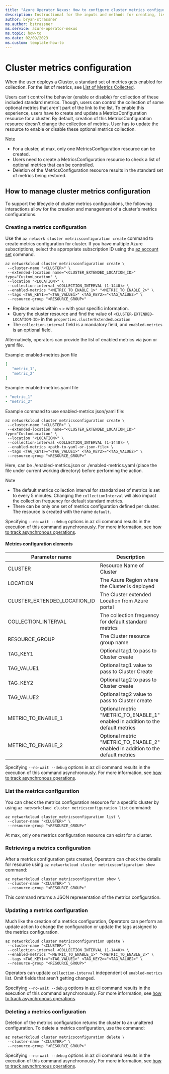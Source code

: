 ```yaml
---
title: "Azure Operator Nexus: How to configure cluster metrics configuration management"
description: Instructional for the inputs and methods for creating, listing, updating, retrieving, and deleting cluster metrics configurations.
author: bryan-strassner
ms.author: bstrassner
ms.service: azure-operator-nexus
ms.topic: how-to
ms.date: 02/09/2023
ms.custom: template-how-to
---
```


# Cluster metrics configuration

When the user deploys a Cluster, a standard set of metrics gets enabled for collection. For the list of metrics, see
[List of Metrics Collected](List-of-metrics-collected.md).

Users can't control the behavior (enable or disable) for collection of these included standard metrics. Though, users can control the collection of some optional metrics that aren't part of the link to the list. To enable this experience, users have to create and update a MetricsConfiguration resource for a cluster. By default, creation of this MetricsConfiguration resource doesn't change the collection of metrics. User has to update the resource to enable or disable these optional metrics collection.  

> [!NOTE] 
> * For a cluster, at max, only one MetricsConfiguration resource can be created.
> * Users need to create a MetricsConfiguration resource to check a list of optional metrics that can be controlled. 
> * Deletion of the MetricsConfiguration resource results in the standard set of metrics being restored.

## How to manage cluster metrics configuration

To support the lifecycle of cluster metrics configurations, the following interactions allow for the creation and management of a cluster's metrics configurations.

### Creating a metrics configuration

Use the `az network cluster metricsconfiguration create` command to create metrics configuration for cluster. If you have multiple Azure subscriptions, select the appropriate subscription ID using the [az account set](/cli/azure/account#az-account-set) command.

```azurecli
az networkcloud cluster metricsconfiguration create \
 --cluster-name "<CLUSTER>" \
 --extended-location name="<CLUSTER_EXTENDED_LOCATION_ID>" type="CustomLocation" \
 --location "<LOCATION>" \
 --collection-interval <COLLECTION_INTERVAL (1-1440)> \
 --enabled-metrics "<METRIC_TO_ENABLE_1>" "<METRIC_TO_ENABLE_2>" \
 --tags <TAG_KEY1>="<TAG_VALUE1>" <TAG_KEY2>="<TAG_VALUE2>" \
 --resource-group "<RESOURCE_GROUP>"
```

* Replace values within `<` `>` with your specific information.
* Query the cluster resource and find the value of `<CLUSTER-EXTENDED-LOCATION-ID>` in the `properties.clusterExtendedLocation`
* The `collection-interval` field is a mandatory field, and `enabled-metrics` is an optional field.

Alternatively, operators can provide the list of enabled metrics via json or yaml file.

Example: enabled-metrics.json file
```json
[
   "metric_1",
   "metric_2"
]
```

Example: enabled-metrics.yaml file
```yaml
- "metric_1"
- "metric_2"
```

Example command to use enabled-metrics json/yaml file:
```azurecli
az networkcloud cluster metricsconfiguration create \
 --cluster-name "<CLUSTER>" \
 --extended-location name="<CLUSTER_EXTENDED_LOCATION_ID>" type="CustomLocation" \
 --location "<LOCATION>" \
 --collection-interval <COLLECTION_INTERVAL (1-1440)> \
 --enabled-metrics <path-to-yaml-or-json-file> \
 --tags <TAG_KEY1>="<TAG_VALUE1>" <TAG_KEY2>="<TAG_VALUE2>" \
 --resource-group "<RESOURCE_GROUP>"
```

Here, <path-to-yaml-or-json-file> can be ./enabled-metrics.json or ./enabled-metrics.yaml (place the file under current working directory) before performing the action.

> [!NOTE] 
> * The default metrics collection interval for standard set of metrics is set to every 5 minutes. Changing the `collectionInterval` will also impact the collection frequency for default standard metrics.
> * There can be only one set of metrics configuration defined per cluster. The resource is created with the name `default`.

Specifying `--no-wait --debug` options in az cli command results in the execution of this command asynchronously. For more information, see [how to track asynchronous operations](howto-track-async-operations-cli.md).

#### Metrics configuration elements

| Parameter name                        | Description                                                                                        |
| --------------------------------------| -------------------------------------------------------------------------------------------------- |
| CLUSTER                               | Resource Name of Cluster                                                                           |
| LOCATION                              | The Azure Region where the Cluster is deployed                                                     | 
| CLUSTER_EXTENDED_LOCATION_ID          | The Cluster extended Location from Azure portal                                                    |
| COLLECTION_INTERVAL                   | The collection frequency for default standard metrics                                              |
| RESOURCE_GROUP                        | The Cluster resource group name                                                                    |
| TAG_KEY1                              | Optional tag1 to pass to Cluster create                                                            |
| TAG_VALUE1                            | Optional tag1 value to pass to Cluster Create                                                      |
| TAG_KEY2                              | Optional tag2 to pass to Cluster create                                                            |
| TAG_VALUE2                            | Optional tag2 value to pass to Cluster create                                                      |
| METRIC_TO_ENABLE_1                    | Optional metric "METRIC_TO_ENABLE_1" enabled in addition to the default metrics                    |
| METRIC_TO_ENABLE_2                    | Optional metric "METRIC_TO_ENABLE_2" enabled in addition to the default metrics                    |

Specifying `--no-wait --debug` options in az cli command results in the execution of this command asynchronously. For more information, see [how to track asynchronous operations](howto-track-async-operations-cli.md).

### List the metrics configuration

You can check the metrics configuration resource for a specific cluster by using `az networkcloud cluster metricsconfiguration list` command:


```azurecli
az networkcloud cluster metricsconfiguration list \
 --cluster-name "<CLUSTER>" \
 --resource-group "<RESOURCE_GROUP>"
```

At max, only one metrics configuration resource can exist for a cluster.

### Retrieving a metrics configuration

After a metrics configuration gets created, Operators can check the details for resource using `az networkcloud cluster metricsconfiguration show` command:


```azurecli
az networkcloud cluster metricsconfiguration show \
 --cluster-name "<CLUSTER>" \
 --resource-group "<RESOURCE_GROUP>"
```

This command returns a JSON representation of the metrics configuration.

### Updating a metrics configuration

Much like the creation of a metrics configuration, Operators can perform an update action to change the configuration or update the tags assigned to the metrics configuration. 

```azurecli
az networkcloud cluster metricsconfiguration update \
 --cluster-name "<CLUSTER>" \
 --collection-interval <COLLECTION_INTERVAL (1-1440)> \
 --enabled-metrics "<METRIC_TO_ENABLE_1>" "<METRIC_TO_ENABLE_2>" \
 --tags <TAG_KEY1>="<TAG_VALUE1>" <TAG_KEY2>="<TAG_VALUE2>" \
 --resource-group "<RESOURCE_GROUP>"
```

Operators can update `collection-interval` independent of `enabled-metrics` list. Omit fields that aren't getting changed.

Specifying `--no-wait --debug` options in az cli command results in the execution of this command asynchronously. For more information, see [how to track asynchronous operations](howto-track-async-operations-cli.md).

### Deleting a metrics configuration

Deletion of the metrics configuration returns the cluster to an unaltered configuration. To delete a metrics configuration, use the command:

```azurecli
az networkcloud cluster metricsconfiguration delete \
 --cluster-name "<CLUSTER>" \
 --resource-group "<RESOURCE_GROUP>"
```

Specifying `--no-wait --debug` options in az cli command results in the execution of this command asynchronously. For more information, see [how to track asynchronous operations](howto-track-async-operations-cli.md).


